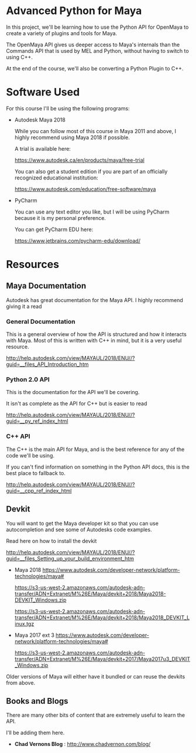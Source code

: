 # Advanced Python for Maya

In this project, we'll be learning how to use the Python API for OpenMaya to create a variety of plugins and tools for Maya.



The OpenMaya API gives us deeper access to Maya's internals than the Commands API that is used by MEL and Python,
without having to switch to using C++.

At the end of the course, we'll also be converting a Python Plugin to C++.

# Software Used

For this course I'll be using the following programs:

* Autodesk Maya 2018

    While you can follow most of this course in Maya 2011 and above, I highly recommend using Maya 2018 if possible.

    A trial is available here:

    https://www.autodesk.ca/en/products/maya/free-trial

    You can also get a student edition if you are part of an officially recognized educational institution:

    https://www.autodesk.com/education/free-software/maya

* PyCharm

    You can use any text editor you like, but I will be using PyCharm because it is my personal preference.

    You can get PyCharm EDU here:

    https://www.jetbrains.com/pycharm-edu/download/



# Resources

## Maya Documentation

Autodesk has great documentation for the Maya API. I highly recommend giving it a read

### General Documentation

This is a general overview of how the API is structured and how it interacts with Maya.
Most of this is written with C++ in mind, but it is a very useful resource.

http://help.autodesk.com/view/MAYAUL/2018/ENU//?guid=__files_API_Introduction_htm

### Python 2.0 API

This is the documentation for the API we'll be covering.

It isn't as complete as the API for C++ but is easier to read

http://help.autodesk.com/view/MAYAUL/2018/ENU//?guid=__py_ref_index_html


### C++ API

The C++ is the main API for Maya, and is the best reference for any of the code we'll be using.

If you can't find information on something in the Python API docs, this is the best place to fallback to.

http://help.autodesk.com/view/MAYAUL/2018/ENU//?guid=__cpp_ref_index_html


## Devkit

You will want to get the Maya developer kit so that you can use autocompletion and see some of Autodesks code examples.

Read here on how to install the devkit

http://help.autodesk.com/view/MAYAUL/2018/ENU//?guid=__files_Setting_up_your_build_environment_htm

* Maya 2018
    https://www.autodesk.com/developer-network/platform-technologies/maya#
    
    https://s3-us-west-2.amazonaws.com/autodesk-adn-transfer/ADN+Extranet/M%26E/Maya/devkit+2018/Maya2018-DEVKIT_Windows.zip
    
    https://s3-us-west-2.amazonaws.com/autodesk-adn-transfer/ADN+Extranet/M%26E/Maya/devkit+2018/Maya2018_DEVKIT_Linux.tgz
    
* Maya 2017 ext 3
    https://www.autodesk.com/developer-network/platform-technologies/maya#
    
    https://s3-us-west-2.amazonaws.com/autodesk-adn-transfer/ADN+Extranet/M%26E/Maya/devkit+2017/Maya2017u3_DEVKIT_Windows.zip

Older versions of Maya will either have it bundled or can reuse the devkits from above.

## Books and Blogs

There are many other bits of content that are extremely useful to learn the API.

I'll be adding them here.

* **Chad Vernons Blog** : http://www.chadvernon.com/blog/


